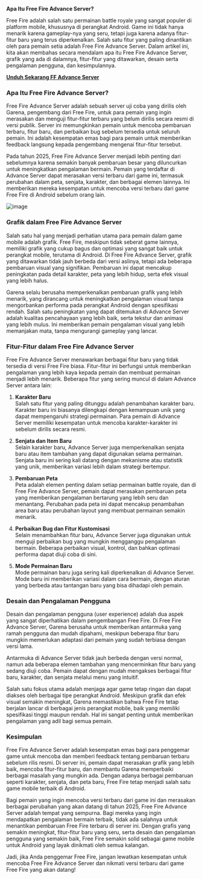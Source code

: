 **Apa Itu Free Fire Advance Server?**

Free Fire adalah salah satu permainan battle royale yang sangat populer di platform mobile, khususnya di perangkat Android. Game ini tidak hanya menarik karena gameplay-nya yang seru, tetapi juga karena adanya fitur-fitur baru yang terus diperkenalkan. Salah satu fitur yang paling dinantikan oleh para pemain setia adalah Free Fire Advance Server. Dalam artikel ini, kita akan membahas secara mendalam apa itu Free Fire Advance Server, grafik yang ada di dalamnya, fitur-fitur yang ditawarkan, desain serta pengalaman pengguna, dan kesimpulannya.

**[Unduh Sekarang FF Advance Server](https://tinyurl.com/4fcvwa8j)**

### Apa Itu Free Fire Advance Server?

Free Fire Advance Server adalah sebuah server uji coba yang dirilis oleh Garena, pengembang dari Free Fire, untuk para pemain yang ingin merasakan dan menguji fitur-fitur terbaru yang belum dirilis secara resmi di versi publik. Server ini memungkinkan pemain untuk mencoba pembaruan terbaru, fitur baru, dan perbaikan bug sebelum tersedia untuk seluruh pemain. Ini adalah kesempatan emas bagi para pemain untuk memberikan feedback langsung kepada pengembang mengenai fitur-fitur tersebut.

Pada tahun 2025, Free Fire Advance Server menjadi lebih penting dari sebelumnya karena semakin banyak pembaruan besar yang diluncurkan untuk meningkatkan pengalaman bermain. Pemain yang terdaftar di Advance Server dapat merasakan versi terbaru dari game ini, termasuk perubahan dalam peta, senjata, karakter, dan berbagai elemen lainnya. Ini memberikan mereka kesempatan untuk mencoba versi terbaru dari game Free Fire di Android sebelum orang lain.


![image](https://github.com/user-attachments/assets/356325ac-e767-4827-b8cc-00a6ec729699)



### Grafik dalam Free Fire Advance Server

Salah satu hal yang menjadi perhatian utama para pemain dalam game mobile adalah grafik. Free Fire, meskipun tidak seberat game lainnya, memiliki grafik yang cukup bagus dan optimasi yang sangat baik untuk perangkat mobile, terutama di Android. Di Free Fire Advance Server, grafik yang ditawarkan tidak jauh berbeda dari versi aslinya, tetapi ada beberapa pembaruan visual yang signifikan. Pembaruan ini dapat mencakup peningkatan pada detail karakter, peta yang lebih hidup, serta efek visual yang lebih halus.

Garena selalu berusaha memperkenalkan pembaruan grafik yang lebih menarik, yang dirancang untuk meningkatkan pengalaman visual tanpa mengorbankan performa pada perangkat Android dengan spesifikasi rendah. Salah satu peningkatan yang dapat ditemukan di Advance Server adalah kualitas pencahayaan yang lebih baik, serta tekstur dan animasi yang lebih mulus. Ini memberikan pemain pengalaman visual yang lebih memanjakan mata, tanpa mengurangi gameplay yang lancar.

### Fitur-Fitur dalam Free Fire Advance Server

Free Fire Advance Server menawarkan berbagai fitur baru yang tidak tersedia di versi Free Fire biasa. Fitur-fitur ini berfungsi untuk memberikan pengalaman yang lebih kaya kepada pemain dan membuat permainan menjadi lebih menarik. Beberapa fitur yang sering muncul di dalam Advance Server antara lain:

1. **Karakter Baru**  
   Salah satu fitur yang paling ditunggu adalah penambahan karakter baru. Karakter baru ini biasanya dilengkapi dengan kemampuan unik yang dapat mempengaruhi strategi permainan. Para pemain di Advance Server memiliki kesempatan untuk mencoba karakter-karakter ini sebelum dirilis secara resmi.

2. **Senjata dan Item Baru**  
   Selain karakter baru, Advance Server juga memperkenalkan senjata baru atau item tambahan yang dapat digunakan selama permainan. Senjata baru ini sering kali datang dengan mekanisme atau statistik yang unik, memberikan variasi lebih dalam strategi bertempur.

3. **Pembaruan Peta**  
   Peta adalah elemen penting dalam setiap permainan battle royale, dan di Free Fire Advance Server, pemain dapat merasakan pembaruan peta yang memberikan pengalaman bertarung yang lebih seru dan menantang. Perubahan pada peta ini dapat mencakup penambahan area baru atau perubahan layout yang membuat permainan semakin menarik.

4. **Perbaikan Bug dan Fitur Kustomisasi**  
   Selain menambahkan fitur baru, Advance Server juga digunakan untuk menguji perbaikan bug yang mungkin mengganggu pengalaman bermain. Beberapa perbaikan visual, kontrol, dan bahkan optimasi performa dapat diuji coba di sini.

5. **Mode Permainan Baru**  
   Mode permainan baru juga sering kali diperkenalkan di Advance Server. Mode baru ini memberikan variasi dalam cara bermain, dengan aturan yang berbeda atau tantangan baru yang bisa dihadapi oleh pemain.

### Desain dan Pengalaman Pengguna

Desain dan pengalaman pengguna (user experience) adalah dua aspek yang sangat diperhatikan dalam pengembangan Free Fire. Di Free Fire Advance Server, Garena berusaha untuk memberikan antarmuka yang ramah pengguna dan mudah dipahami, meskipun beberapa fitur baru mungkin memerlukan adaptasi dari pemain yang sudah terbiasa dengan versi lama.

Antarmuka di Advance Server tidak jauh berbeda dengan versi normal, namun ada beberapa elemen tambahan yang mencerminkan fitur baru yang sedang diuji coba. Pemain dapat dengan mudah mengakses berbagai fitur baru, karakter, dan senjata melalui menu yang intuitif.

Salah satu fokus utama adalah menjaga agar game tetap ringan dan dapat diakses oleh berbagai tipe perangkat Android. Meskipun grafik dan efek visual semakin meningkat, Garena memastikan bahwa Free Fire tetap berjalan lancar di berbagai jenis perangkat mobile, baik yang memiliki spesifikasi tinggi maupun rendah. Hal ini sangat penting untuk memberikan pengalaman yang adil bagi semua pemain.

### Kesimpulan

Free Fire Advance Server adalah kesempatan emas bagi para penggemar game untuk mencoba dan memberi feedback tentang pembaruan terbaru sebelum rilis resmi. Di server ini, pemain dapat merasakan grafik yang lebih baik, mencoba fitur-fitur baru, dan membantu Garena memperbaiki berbagai masalah yang mungkin ada. Dengan adanya berbagai pembaruan seperti karakter, senjata, dan peta baru, Free Fire tetap menjadi salah satu game mobile terbaik di Android.

Bagi pemain yang ingin mencoba versi terbaru dari game ini dan merasakan berbagai perubahan yang akan datang di tahun 2025, Free Fire Advance Server adalah tempat yang sempurna. Bagi mereka yang ingin mendapatkan pengalaman bermain terbaik, tidak ada salahnya untuk menantikan pembaruan Free Fire terbaru di server ini. Dengan grafis yang semakin meningkat, fitur-fitur baru yang seru, serta desain dan pengalaman pengguna yang semakin baik, Free Fire semakin solid sebagai game mobile untuk Android yang layak dinikmati oleh semua kalangan.

Jadi, jika Anda penggemar Free Fire, jangan lewatkan kesempatan untuk mencoba Free Fire Advance Server dan nikmati versi terbaru dari game Free Fire yang akan datang!
